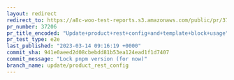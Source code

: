 ```yaml
---
layout: redirect
redirect_to: https://a8c-woo-test-reports.s3.amazonaws.com/public/pr/37206/e2e/index.html
pr_number: 37206
pr_title_encoded: "Update+product+rest+config+and+template+block+usage"
pr_test_type: e2e
last_published: "2023-03-14 09:16:19 +0000"
commit_sha: 941e0aeed2d08cbebdd81b53ea124ead1f1d7407
commit_message: "Lock pnpm version (for now)"
branch_name: update/product_rest_config
---
```

